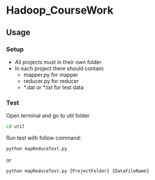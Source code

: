 # Hadoop_CourseWork
 
## Usage 

### Setup
- All projects must in their own folder 
- In each project there should contain: 
    - mapper.py for mapper
    - reducer.py for reducer 
    - *.dat or *.txt for test data
### Test
Open terminal and go to util folder 
```bash
cd util
```
Run test with follow command: 
```bash
python mapReduceTest.py
```
or
```bash
python mapReduceTest.py {ProjectFolder} {DataFileName}
```